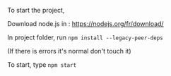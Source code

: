 To start the project, 

Download node.js in : https://nodejs.org/fr/download/

In project folder, run `npm install --legacy-peer-deps` 

(If there is errors it's normal don't touch it)

To start, type `npm start`
